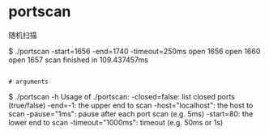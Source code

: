 # portscan
随机扫描

$ ./portscan -start=1656 -end=1740 -timeout=250ms
open 1656
open 1660
open 1657
scan finished in 109.437457ms
```

# arguments
```
$ ./portscan -h
Usage of ./portscan:
  -closed=false: list closed ports (true/false)
  -end=-1: the upper end to scan
  -host="localhost": the host to scan
  -pause="1ms": pause after each port scan (e.g. 5ms)
  -start=80: the lower end to scan
  -timeout="1000ms": timeout (e.g. 50ms or 1s)
  ```
